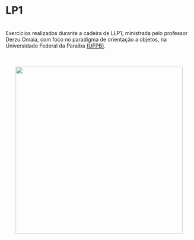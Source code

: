 # LP1

<br> Exercicios realizados durante a cadeira de LLP1, ministrada pelo professor Derzu Omaia, com foco no paradigma de orientação a objetos, na 
<br> Universidade Federal da Paraíba <a href = http://ci.ufpb.br/>(UFPB)</a>.</br> </br>

<br>
    <div align="center">
        <img src= "http://arquivo.devmedia.com.br/marketing/img/programe-orientado-a-objetos.png" width = "450" weight = "450">
    </div>
</br>

